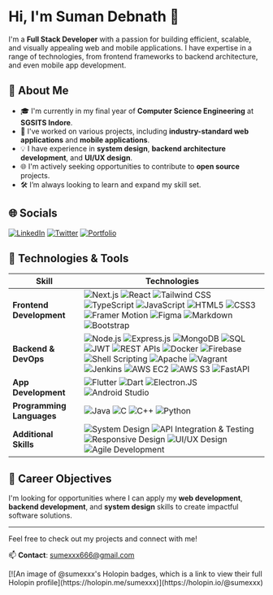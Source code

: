 # Hi, I'm Suman Debnath 👋

I'm a **Full Stack Developer** with a passion for building efficient, scalable, and visually appealing web and mobile applications. I have expertise in a range of technologies, from frontend frameworks to backend architecture, and even mobile app development.

## 🌟 About Me
- 🎓 I'm currently in my final year of **Computer Science Engineering** at **SGSITS Indore**.
- 💼 I've worked on various projects, including **industry-standard web applications** and **mobile applications**.
- 💡 I have experience in **system design**, **backend architecture development**, and **UI/UX design**.
- 🌐 I'm actively seeking opportunities to contribute to **open source** projects.
- 🛠️ I’m always looking to learn and expand my skill set.

## 🌐 Socials

[![LinkedIn](https://img.shields.io/badge/LinkedIn-blue?style=for-the-badge&logo=linkedin)](https://www.linkedin.com/in/suman-debnath6)
[![Twitter](https://img.shields.io/badge/Twitter-000000?style=for-the-badge&logo=X&logoColor=white)](https://twitter.com/SUMExXx666)
[![Portfolio](https://img.shields.io/badge/Portfolio-Website-green?style=for-the-badge&logo=google-chrome)](https://www.sumandebnath.site)

## 🔧 Technologies & Tools

| **Skill**                           | **Technologies**                                                                                                                                                                                                                                                                                                                                                                  |
|----------------------------------------|------------------------------------------------------------------------------------------------------------------------------------------------------------------------------------------------------------------------------------------------------------------------------------------------------------------------------------------------------------------------------------|
| **Frontend Development**               | ![Next.js](https://img.shields.io/badge/Next.js-black?style=for-the-badge&logo=next.js&logoColor=white) ![React](https://img.shields.io/badge/React-61DAFB?style=for-the-badge&logo=react&logoColor=black) ![Tailwind CSS](https://img.shields.io/badge/Tailwind_CSS-38B2AC?style=for-the-badge&logo=tailwind-css&logoColor=white) ![TypeScript](https://img.shields.io/badge/TypeScript-007ACC?style=for-the-badge&logo=typescript&logoColor=white) ![JavaScript](https://img.shields.io/badge/JavaScript-F7DF1E?style=for-the-badge&logo=javascript&logoColor=black) ![HTML5](https://img.shields.io/badge/HTML5-E34F26?style=for-the-badge&logo=html5&logoColor=white) ![CSS3](https://img.shields.io/badge/CSS3-1572B6?style=for-the-badge&logo=css3&logoColor=white) ![Framer Motion](https://img.shields.io/badge/Framer_Motion-black?style=for-the-badge&logo=framer&logoColor=white) ![Figma](https://img.shields.io/badge/Figma-F24E1E?style=for-the-badge&logo=figma&logoColor=white) ![Markdown](https://img.shields.io/badge/Markdown-000000?style=for-the-badge&logo=markdown&logoColor=white) ![Bootstrap](https://img.shields.io/badge/Bootstrap-7952B3?style=for-the-badge&logo=bootstrap&logoColor=white) |
| **Backend & DevOps**                  | ![Node.js](https://img.shields.io/badge/Node.js-339933?style=for-the-badge&logo=node.js&logoColor=white) ![Express.js](https://img.shields.io/badge/Express.js-000000?style=for-the-badge&logo=express&logoColor=white) ![MongoDB](https://img.shields.io/badge/MongoDB-4EA94B?style=for-the-badge&logo=mongodb&logoColor=white) ![SQL](https://img.shields.io/badge/SQL-4479A1?style=for-the-badge&logo=postgresql&logoColor=white) ![JWT](https://img.shields.io/badge/JWT-000000?style=for-the-badge&logo=json-web-tokens&logoColor=white) ![REST APIs](https://img.shields.io/badge/REST_APIs-FF6F00?style=for-the-badge&logo=api&logoColor=white) ![Docker](https://img.shields.io/badge/Docker-2496ED?style=for-the-badge&logo=docker&logoColor=white) ![Firebase](https://img.shields.io/badge/Firebase-FFCA28?style=for-the-badge&logo=firebase&logoColor=white) ![Shell Scripting](https://img.shields.io/badge/Shell_Scripting-121011?style=for-the-badge&logo=gnu-bash&logoColor=white) ![Apache](https://img.shields.io/badge/Apache-D22128?style=for-the-badge&logo=apache&logoColor=white) ![Vagrant](https://img.shields.io/badge/Vagrant-1563FF?style=for-the-badge&logo=vagrant&logoColor=white) ![Jenkins](https://img.shields.io/badge/Jenkins-D24939?style=for-the-badge&logo=jenkins&logoColor=white) ![AWS EC2](https://img.shields.io/badge/AWS%20EC2-FF9900?style=for-the-badge&logo=amazon-web-services&logoColor=white) ![AWS S3](https://img.shields.io/badge/AWS%20S3-569A31?style=for-the-badge&logo=amazon-web-services&logoColor=white) ![FastAPI](https://img.shields.io/badge/FastAPI-005571?style=for-the-badge&logo=fastapi&logoColor=white) |
| **App Development**   | ![Flutter](https://img.shields.io/badge/Flutter-blue?style=for-the-badge&logo=flutter&logoColor=white) ![Dart](https://img.shields.io/badge/Dart-0175C2?style=for-the-badge&logo=dart&logoColor=white) ![Electron.JS](https://img.shields.io/badge/Electron.JS-47848F?style=for-the-badge&logo=electron&logoColor=white) ![Android Studio](https://img.shields.io/badge/Android%20Studio-4FAF53?style=for-the-badge&logo=android&logoColor=white) |
| **Programming Languages**              | ![Java](https://img.shields.io/badge/Java-E34F26?style=for-the-badge&logo=openjdk&logoColor=white) ![C](https://img.shields.io/badge/C-A8B400?style=for-the-badge&logo=c&logoColor=white) ![C++](https://img.shields.io/badge/C%2B%2B-00599C?style=for-the-badge&logo=cplusplus&logoColor=white) ![Python](https://img.shields.io/badge/Python-3776AB?style=for-the-badge&logo=python&logoColor=white) |
| **Additional Skills**                  | ![System Design](https://img.shields.io/badge/System%20Design-blue?style=for-the-badge) ![API Integration & Testing](https://img.shields.io/badge/API%20Integration-green?style=for-the-badge) ![Responsive Design](https://img.shields.io/badge/Responsive%20Design-ff69b4?style=for-the-badge) ![UI/UX Design](https://img.shields.io/badge/UI%2FUX%20Design-yellow?style=for-the-badge) ![Agile Development](https://img.shields.io/badge/Agile_Development-2496ED?style=for-the-badge&logo=agile&logoColor=white) |


## 💼 Career Objectives
I'm looking for opportunities where I can apply my **web development**, **backend development**, and **system design** skills to create impactful software solutions.

---

Feel free to check out my projects and connect with me!

📫 **Contact**: [sumexxx666@gmail.com](mailto:sumexxx666@gmail.com)

<p>
<!--   <picture>
    <source
      srcset="https://github-readme-stats.vercel.app/api?username=SUMExXx&show_icons=true&locale=en&theme=dark"
      media="(prefers-color-scheme: dark)"
    />
    <source
      srcset="https://github-readme-stats.vercel.app/api?username=SUMExXx&show_icons=true&locale=en"
      media="(prefers-color-scheme: light), (prefers-color-scheme: no-preference)"
    />
    <img height=190 src="https://github-readme-stats.vercel.app/api?username=SUMExXx&show_icons=true&locale=en" />
  </picture>

  <picture>
    <source
      srcset="https://github-readme-stats.vercel.app/api/top-langs?username=SUMExXx&show_icons=true&locale=en&layout=compact&theme=dark"
      media="(prefers-color-scheme: dark)"
    />
    <source
      srcset="https://github-readme-stats.vercel.app/api/top-langs?username=SUMExXx&show_icons=true&locale=en&layout=compact"
      media="(prefers-color-scheme: light), (prefers-color-scheme: no-preference)"
    />
    <img height=190 src="https://github-readme-stats.vercel.app/api/top-langs?username=SUMExXx&show_icons=true&locale=en&layout=compact" />
  </picture> -->
  [![An image of @sumexxx's Holopin badges, which is a link to view their full Holopin profile](https://holopin.me/sumexxx)](https://holopin.io/@sumexxx)
</p>



